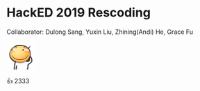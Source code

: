# HackED 2019 Rescoding

Collaborator: Dulong Sang, Yuxin Liu, Zhining(Andi) He, Grace Fu

![nao tou](/naotou.gif)

:+1: 2333
